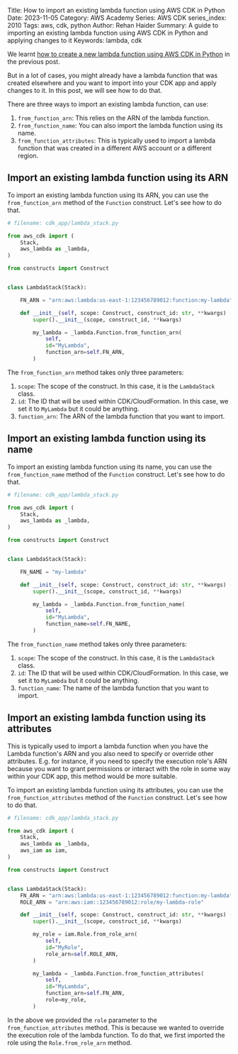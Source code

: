 Title: How to import an existing lambda function using AWS CDK in Python
Date: 2023-11-05
Category: AWS Academy
Series: AWS CDK
series_index: 2010
Tags: aws, cdk, python
Author: Rehan Haider
Summary: A guide to importing an existing lambda function using AWS CDK in Python and applying changes to it
Keywords: lambda, cdk


We learnt [how to create a new lambda function using AWS CDK in Python]({filename}50002000-cdk-fn-create-lambda.md) in the previous post. 

But in a lot of cases, you might already have a lambda function that was created elsewhere and you want to import into your CDK app and apply changes to it. In this post, we will see how to do that.

There are three ways to import an existing lambda function, can use:

1. `from_function_arn`: This relies on the ARN of the lambda function.
2. `from_function_name`: You can also import the lambda function using its name.
3. `from_function_attributes`: This is typically used to import a lambda function that was created in a different AWS account or a different region.


## Import an existing lambda function using its ARN

To import an existing lambda function using its ARN, you can use the `from_function_arn` method of the `Function` construct. Let's see how to do that.

```python
# filename: cdk_app/lambda_stack.py

from aws_cdk import (
    Stack,
    aws_lambda as _lambda,
)

from constructs import Construct


class LambdaStack(Stack):

    FN_ARN = "arn:aws:lambda:us-east-1:123456789012:function:my-lambda"

    def __init__(self, scope: Construct, construct_id: str, **kwargs) -> None:
        super().__init__(scope, construct_id, **kwargs)

        my_lambda = _lambda.Function.from_function_arn(
            self,
            id="MyLambda",
            function_arn=self.FN_ARN,
        )
```

The `from_function_arn` method takes only three parameters:

1. `scope`: The scope of the construct. In this case, it is the `LambdaStack` class.
2. `id`: The ID that will be used within CDK/CloudFormation. In this case, we set it to `MyLambda` but it could be anything.
3. `function_arn`: The ARN of the lambda function that you want to import.

## Import an existing lambda function using its name


To import an existing lambda function using its name, you can use the `from_function_name` method of the `Function` construct. Let's see how to do that.

```python
# filename: cdk_app/lambda_stack.py

from aws_cdk import (
    Stack,
    aws_lambda as _lambda,
)

from constructs import Construct


class LambdaStack(Stack):

    FN_NAME = "my-lambda"

    def __init__(self, scope: Construct, construct_id: str, **kwargs) -> None:
        super().__init__(scope, construct_id, **kwargs)

        my_lambda = _lambda.Function.from_function_name(
            self,
            id="MyLambda",
            function_name=self.FN_NAME,
        )
```

The `from_function_name` method takes only three parameters:

1. `scope`: The scope of the construct. In this case, it is the `LambdaStack` class.
2. `id`: The ID that will be used within CDK/CloudFormation. In this case, we set it to `MyLambda` but it could be anything.
3. `function_name`: The name of the lambda function that you want to import.


## Import an existing lambda function using its attributes

This is typically used to import a lambda function when you have the Lambda function's ARN and you also need to specify or override other attributes. E.g. for instance, if you need to specify the execution role's ARN because you want to grant permissions or interact with the role in some way within your CDK app, this method would be more suitable.

To import an existing lambda function using its attributes, you can use the `from_function_attributes` method of the `Function` construct. Let's see how to do that.

```python
# filename: cdk_app/lambda_stack.py

from aws_cdk import (
    Stack,
    aws_lambda as _lambda,
    aws_iam as iam,
)

from constructs import Construct


class LambdaStack(Stack):
    FN_ARN = "arn:aws:lambda:us-east-1:123456789012:function:my-lambda"
    ROLE_ARN = "arn:aws:iam::123456789012:role/my-lambda-role"

    def __init__(self, scope: Construct, construct_id: str, **kwargs) -> None:
        super().__init__(scope, construct_id, **kwargs)

        my_role = iam.Role.from_role_arn(
            self,
            id="MyRole",
            role_arn=self.ROLE_ARN,
        )

        my_lambda = _lambda.Function.from_function_attributes(
            self,
            id="MyLambda",
            function_arn=self.FN_ARN,
            role=my_role,
        )
```

In the above we provided the `role` parameter to the `from_function_attributes` method. This is because we wanted to override the execution role of the lambda function. To do that, we first imported the role using the `Role.from_role_arn` method.
